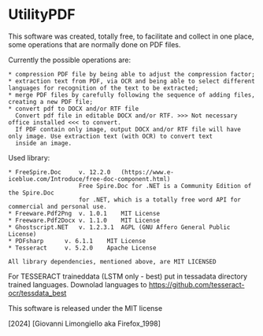 # UtilityPDF
This software was created, totally free, to facilitate and collect in one place, some operations that are normally done on PDF files.

Currently the possible operations are:

	* compression PDF file by being able to adjust the compression factor;
	* extraction text from PDF, via OCR and being able to select different languages for recognition of the text to be extracted;
	* merge PDF files by carefully following the sequence of adding files, creating a new PDF file;
	* convert pdf to DOCX and/or RTF file
	  Convert pdf file in editable DOCX and/or RTF. >>> Not necessary office installed <<< to convert.
	  If PDF contain only image, output DOCX and/or RTF file will have only image. Use extraction text (with OCR) to convert text
	  inside an image.


Used library:

	* FreeSpire.Doc		v. 12.2.0	(https://www.e-iceblue.com/Introduce/free-doc-component.html)
						Free Spire.Doc for .NET is a Community Edition of the Spire.Doc
						for .NET, which is a totally free word API for commercial and personal use.
	* Freeware.Pdf2Png	v. 1.0.1 	MIT License
	* Freeware.Pdf2Docx	v. 1.1.0 	MIT License
	* Ghostscript.NET	v. 1.2.3.1	AGPL (GNU Affero General Public License)
	* PDFsharp		v. 6.1.1	MIT License	
	* Tesseract		v. 5.2.0 	Apache License
	
	All library dependencies, mentioned above, are MIT LICENSED

 
For TESSERACT traineddata (LSTM	only - best) put in tessadata directory trained languages.
Downolad languages to https://github.com/tesseract-ocr/tessdata_best
	
This software is released under the MIT license

[2024] [Giovanni Limongiello aka Firefox_1998]

